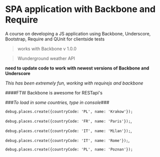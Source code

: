 # SPA application with Backbone and Require

A course on developing a JS application using Backbone, Underscore, Bootstrap, Require and QUnit for clientside tests

> works with Backbone v 1.0.0

> Wunderground weather API

**need to update code to work with newest versions of Backbone and Underscore**

*This has been extremely fun, working with requirejs and backbone*

####FTW Backbone is awesome for RESTapi's

###*To load in some countries, type in console*###

`debug.places.create({countryCode: 'PL', name: 'Krakow'});`

`debug.places.create({countryCode: 'FR', name: 'Paris'});`,

`debug.places.create({countryCode: 'IT', name: 'Milan'});`,

`debug.places.create({countryCode: 'IT', name: 'Rome'});`,

`debug.places.create({countryCode: 'PL', name: 'Poznan'});`
